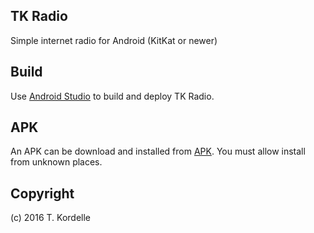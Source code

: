 ## TK Radio
Simple internet radio for Android (KitKat or newer)

## Build
Use [Android Studio](https://developer.android.com/studio/index.html) to build and deploy TK Radio.

## APK
An APK can be download and installed from [APK](http://droid.kordelle.de/tkradio). You must allow install from unknown places.

## Copyright
(c) 2016 T. Kordelle

